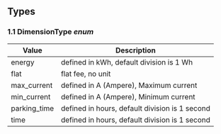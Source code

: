 ## Types

### 1.1 DimensionType *enum*

| Value        | Description                                          |
| ------------ | ---------------------------------------------------- |
| energy       | defined in kWh, default division is 1 Wh             |
| flat         | flat fee, no unit                                    |
| max_current  | defined in A (Ampere), Maximum current               |
| min_current  | defined in A (Ampere), Minimum current               |
| parking_time | defined in hours, default division is 1 second       |
| time         | defined in hours, default division is 1 second       |


